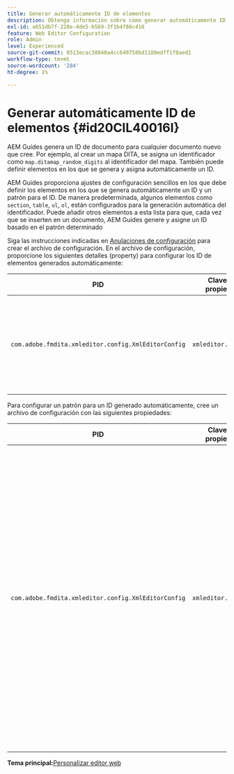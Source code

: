 ```yaml
---
title: Generar automáticamente ID de elementos
description: Obtenga información sobre cómo generar automáticamente ID de elementos
exl-id: a651db7f-228e-4de5-b569-3f1b4f86c418
feature: Web Editor Configuration
role: Admin
level: Experienced
source-git-commit: 0513ecac38840a4cc649758bd1180edff1f8aed1
workflow-type: tm+mt
source-wordcount: '284'
ht-degree: 1%

---
```


# Generar automáticamente ID de elementos {#id20CIL40016I}

AEM Guides genera un ID de documento para cualquier documento nuevo que cree. Por ejemplo, al crear un mapa DITA, se asigna un identificador como `map.ditamap_random_digits` al identificador del mapa. También puede definir elementos en los que se genera y asigna automáticamente un ID.

AEM Guides proporciona ajustes de configuración sencillos en los que debe definir los elementos en los que se genera automáticamente un ID y un patrón para el ID. De manera predeterminada, algunos elementos como `section`, `table`, `ul`, `ol`, están configurados para la generación automática del identificador. Puede añadir otros elementos a esta lista para que, cada vez que se inserten en un documento, AEM Guides genere y asigne un ID basado en el patrón determinado

Siga las instrucciones indicadas en [Anulaciones de configuración](download-install-additional-config-override.md#) para crear el archivo de configuración. En el archivo de configuración, proporcione los siguientes detalles \(property\) para configurar los ID de elementos generados automáticamente:

| PID | Clave de propiedad | Valor de propiedad |
|---|------------|--------------|
| `com.adobe.fmdita.xmleditor.config.XmlEditorConfig` | `xmleditor.classes` | Especifique una lista de elementos separados por comas. <br> **Valor predeterminado**: `"topic, section, table, simpletable, fig, image, ul, ol"` |

Para configurar un patrón para un ID generado automáticamente, cree un archivo de configuración con las siguientes propiedades:

| PID | Clave de propiedad | Valor de propiedad |
|---|------------|--------------|
| `com.adobe.fmdita.xmleditor.config.XmlEditorConfig` | `xmleditor.pattern` | El valor predeterminado de este campo está establecido en `${elementName}_${id}`. El valor `${elementName}` se reemplaza con el nombre del elemento. La variable `${id}` genera un número secuencial para el elemento. Por ejemplo, si asigna al elemento de párrafo ID generados automáticamente, el primer párrafo del tema o documento obtendrá un ID como p\_1, el siguiente párrafo obtendrá p\_2, y así sucesivamente. Sin embargo, en otro documento, se reinicia el proceso de generación de ID. Esto significa que en un documento diferente, ID como p\_1 y p\_2 se pueden asignar a elementos de párrafo. **Valor predeterminado**: ``${elementName}_${id}`` |

**Tema principal:**&#x200B;[&#x200B; Personalizar editor web](conf-web-editor.md)

